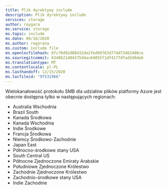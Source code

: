 ```yaml
---
title: Plik dyrektywy include
description: Plik dyrektywy include
services: storage
author: roygara
ms.service: storage
ms.topic: include
ms.date: 09/16/2020
ms.author: rogarana
ms.custom: include file
ms.openlocfilehash: 6fc70d92d08432de2fed99783d774d73463408ce
ms.sourcegitcommit: 63d0621404375d4ac64055f1df4177dfad3d6de6
ms.translationtype: MT
ms.contentlocale: pl-PL
ms.lasthandoff: 12/15/2020
ms.locfileid: "97531966"
---
```

Wielokanałowość protokołu SMB dla udziałów plików platformy Azure jest obecnie dostępna tylko w następujących regionach:

- Australia Wschodnia
- Brazil South
- Kanada Środkowa
- Kanada Wschodnia
- Indie Środkowe
- Francja Środkowa
- Niemcy Środkowo-Zachodnie
- Japan East
- Północno-środkowe stany USA
- South Central US
- Północne Zjednoczone Emiraty Arabskie
- Południowe Zjednoczone Królestwo
- Zachodnie Zjednoczone Królestwo
- Zachodnio-środkowe stany USA
- Indie Zachodnie

